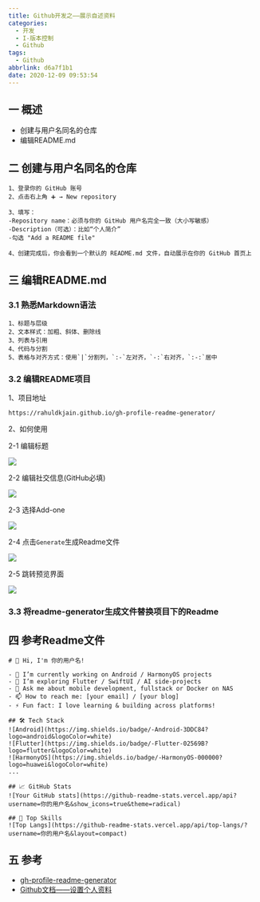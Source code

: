 ```yaml
---
title: Github开发之——展示自述资料
categories:
  - 开发
  - I-版本控制
  - Github
tags:
  - Github
abbrlink: d6a7f1b1
date: 2020-12-09 09:53:54
---
```

## 一 概述

* 创建与用户名同名的仓库
* 编辑README.md

<!--more-->

## 二 创建与用户名同名的仓库

```
1、登录你的 GitHub 账号
2、点击右上角 ➕ → New repository

3、填写：
-Repository name：必须与你的 GitHub 用户名完全一致（大小写敏感）
-Description（可选）：比如“个人简介”
-勾选 "Add a README file"

4、创建完成后，你会看到一个默认的 README.md 文件，自动展示在你的 GitHub 首页上
```

## 三 编辑README.md

### 3.1 熟悉Markdown语法

```
1、标题与层级
2、文本样式：加粗、斜体、删除线
3、列表与引用
4、代码与分割
5、表格与对齐方式：使用`|`分割列，`:-`左对齐，`-:`右对齐，`:-:`居中
```

### 3.2 编辑README项目

1、项目地址

```
https://rahuldkjain.github.io/gh-profile-readme-generator/
```

2、如何使用

2-1 编辑标题

![][1]

2-2 编辑社交信息(GitHub必填)

![][2]

2-3 选择Add-one

![][3]

2-4 点击`Generate`生成Readme文件

![][4]

2-5 跳转预览界面

![][5]

### 3.3 将readme-generator生成文件替换项目下的Readme

## 四 参考Readme文件

```
# 👋 Hi, I'm 你的用户名!

- 🔭 I’m currently working on Android / HarmonyOS projects
- 🌱 I’m exploring Flutter / SwiftUI / AI side-projects
- 💬 Ask me about mobile development, fullstack or Docker on NAS
- 📫 How to reach me: [your email] / [your blog]
- ⚡ Fun fact: I love learning & building across platforms!

## 🛠️ Tech Stack
![Android](https://img.shields.io/badge/-Android-3DDC84?logo=android&logoColor=white)
![Flutter](https://img.shields.io/badge/-Flutter-02569B?logo=flutter&logoColor=white)
![HarmonyOS](https://img.shields.io/badge/-HarmonyOS-000000?logo=huawei&logoColor=white)
...

## 📈 GitHub Stats
![Your GitHub stats](https://github-readme-stats.vercel.app/api?username=你的用户名&show_icons=true&theme=radical)

## 🧠 Top Skills
![Top Langs](https://github-readme-stats.vercel.app/api/top-langs/?username=你的用户名&layout=compact)
```

## 五 参考

* [gh-profile-readme-generator](https://rahuldkjain.github.io/gh-profile-readme-generator/)
* [Github文档——设置个人资料](https://docs.github.com/zh/get-started/start-your-journey/setting-up-your-profile#next-steps)



[1]:https://cdn.jsdelivr.net/gh/PGzxc/CDN/blog-git/github-profile-info-1.png
[2]:https://cdn.jsdelivr.net/gh/PGzxc/CDN/blog-git/github-profile-social-2.png
[3]:https://cdn.jsdelivr.net/gh/PGzxc/CDN/blog-git/github-profile-addone-3.png
[4]:https://cdn.jsdelivr.net/gh/PGzxc/CDN/blog-git/github-profile-generate-4.png
[5]:https://cdn.jsdelivr.net/gh/PGzxc/CDN/blog-git/github-profile-preview-5.png